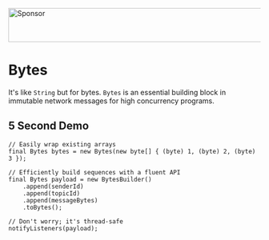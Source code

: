 <a target='_blank' rel='nofollow' href='https://app.codesponsor.io/link/hq7GXSxnYW3qEM98fqMVob9v/njlr/Bytes'>  <img alt='Sponsor' width='888' height='68' src='https://app.codesponsor.io/embed/hq7GXSxnYW3qEM98fqMVob9v/njlr/Bytes.svg' /></a>

# Bytes

It's like `String` but for bytes. `Bytes` is an essential building block in immutable network messages for high concurrency programs. 

## 5 Second Demo

```java=
// Easily wrap existing arrays
final Bytes bytes = new Bytes(new byte[] { (byte) 1, (byte) 2, (byte) 3 });
    
// Efficiently build sequences with a fluent API
final Bytes payload = new BytesBuilder()
    .append(senderId)
    .append(topicId)
    .append(messageBytes)
    .toBytes();
    
// Don't worry; it's thread-safe
notifyListeners(payload);
```
